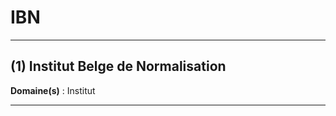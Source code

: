 # IBN

--------------------

## (1) Institut Belge de Normalisation

**Domaine(s)** : Institut

--------------------